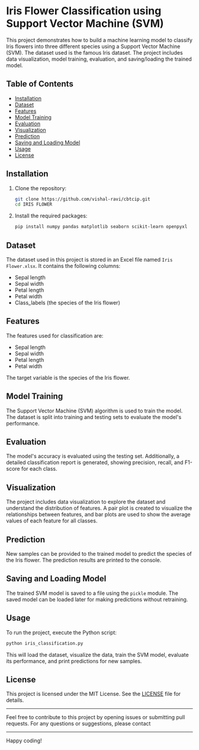 # Iris Flower Classification using Support Vector Machine (SVM)

This project demonstrates how to build a machine learning model to classify Iris flowers into three different species using a Support Vector Machine (SVM). The dataset used is the famous Iris dataset. The project includes data visualization, model training, evaluation, and saving/loading the trained model.

## Table of Contents

- [Installation](#installation)
- [Dataset](#dataset)
- [Features](#features)
- [Model Training](#model-training)
- [Evaluation](#evaluation)
- [Visualization](#visualization)
- [Prediction](#prediction)
- [Saving and Loading Model](#saving-and-loading-model)
- [Usage](#usage)
- [License](#license)

## Installation

1. Clone the repository:
   ```bash
   git clone https://github.com/vishal-ravi/cbtcip.git
   cd IRIS FLOWER
   ```

2. Install the required packages:
   ```bash
   pip install numpy pandas matplotlib seaborn scikit-learn openpyxl
   ```

## Dataset

The dataset used in this project is stored in an Excel file named `Iris Flower.xlsx`. It contains the following columns:
- Sepal length
- Sepal width
- Petal length
- Petal width
- Class_labels (the species of the Iris flower)

## Features

The features used for classification are:
- Sepal length
- Sepal width
- Petal length
- Petal width

The target variable is the species of the Iris flower.

## Model Training

The Support Vector Machine (SVM) algorithm is used to train the model. The dataset is split into training and testing sets to evaluate the model's performance.

## Evaluation

The model's accuracy is evaluated using the testing set. Additionally, a detailed classification report is generated, showing precision, recall, and F1-score for each class.

## Visualization

The project includes data visualization to explore the dataset and understand the distribution of features. A pair plot is created to visualize the relationships between features, and bar plots are used to show the average values of each feature for all classes.

## Prediction

New samples can be provided to the trained model to predict the species of the Iris flower. The prediction results are printed to the console.

## Saving and Loading Model

The trained SVM model is saved to a file using the `pickle` module. The saved model can be loaded later for making predictions without retraining.

## Usage

To run the project, execute the Python script:

```python
python iris_classification.py
```

This will load the dataset, visualize the data, train the SVM model, evaluate its performance, and print predictions for new samples.

## License

This project is licensed under the MIT License. See the [LICENSE](LICENSE) file for details.

---

Feel free to contribute to this project by opening issues or submitting pull requests. For any questions or suggestions, please contact 

---

Happy coding!
